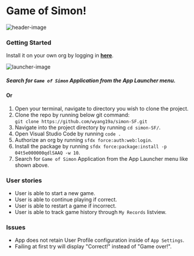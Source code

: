 # Game of Simon!
![header-image](https://imgur.com/HXt5EjN.png)

### Getting Started
Install it on your own org by logging in **[here](https://login.salesforce.com/packaging/installPackage.apexp?p0=04t5e000000qdlSAAQ)**.  

![launcher-image](https://imgur.com/iw5Jw4o.png)
##### Search for `Game of Simon` Application from the App Launcher menu.

#### Or

1. Open your terminal, navigate to directory you wish to clone the project.
2. Clone the repo by running below git command:  
`git clone https://github.com/wyang19a/simon-SF.git`
3. Navigate into the project directory by running `cd simon-SF/`.
4. Open Visual Studio Code by running `code .`
5. Authorize an org by running `sfdx force:auth:web:login`.
6. Install the package by running `sfdx force:package:install -p 04t5e000000qdlSAAQ -w 10`.
7. Search for `Game of Simon` Application from the App Launcher menu like shown above.

### User stories
- User is able to start a new game.
- User is able to continue playing if correct.
- User is able to restart a game if incorrect.
- User is able to track game history through `My Records` listview.

### Issues
- App does not retain User Profile configuration inside of `App Settings`.
- Failing at first try will display "Correct!" instead of "Game over!".